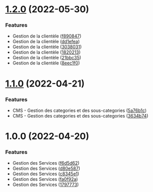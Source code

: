 # [1.2.0](https://github.com/mmockelyn/fintech/compare/v1.1.0...v1.2.0) (2022-05-30)


### Features

* Gestion de la clientèle ([f890847](https://github.com/mmockelyn/fintech/commit/f890847c6536a26828dc446ba162b4e513b6299e))
* Gestion de la clientèle ([dd1efea](https://github.com/mmockelyn/fintech/commit/dd1efeaebbfb97d1558b8435240bc19a5a0fc988))
* Gestion de la clientèle ([3038031](https://github.com/mmockelyn/fintech/commit/303803124834339895945b2f625d29537307410d))
* Gestion de la clientèle ([1820213](https://github.com/mmockelyn/fintech/commit/18202137044ef16a3bfb68a0666e71a3046e1242))
* Gestion de la clientèle ([21bbc35](https://github.com/mmockelyn/fintech/commit/21bbc354decc0d663604c386c5d176834ee68a84))
* Gestion de la clientèle ([8eec1f0](https://github.com/mmockelyn/fintech/commit/8eec1f06ba14ddd17eda4673bbd9bae1f7ce5fba))

# [1.1.0](https://github.com/mmockelyn/fintech/compare/v1.0.0...v1.1.0) (2022-04-21)


### Features

* CMS - Gestion des categories et des sous-categories ([5a76b1c](https://github.com/mmockelyn/fintech/commit/5a76b1c2c62f1d8d62464c508125bd2e30f56ee5))
* CMS - Gestion des categories et des sous-categories ([3634b74](https://github.com/mmockelyn/fintech/commit/3634b74b71a1f0bdbc84c46148411178ff06b154))

# 1.0.0 (2022-04-20)


### Features

* Gestion des Services ([f6d5d62](https://github.com/mmockelyn/fintech/commit/f6d5d6222d7d2049c1ee3258517b99a2bfde8814))
* Gestion des Services ([d80e587](https://github.com/mmockelyn/fintech/commit/d80e587ca1c20b39b94992e9ee9a248e2b8a1132))
* Gestion des Services ([c8345e1](https://github.com/mmockelyn/fintech/commit/c8345e1512d5fce516a01a8af50afb5cf532f196))
* Gestion des Services ([fa0f92a](https://github.com/mmockelyn/fintech/commit/fa0f92a2dc364c04c2bccbcdfa8c428a5348a32d))
* Gestion des Services ([1797773](https://github.com/mmockelyn/fintech/commit/17977736e8665ce9522294f82688e3a78a66d55e))
